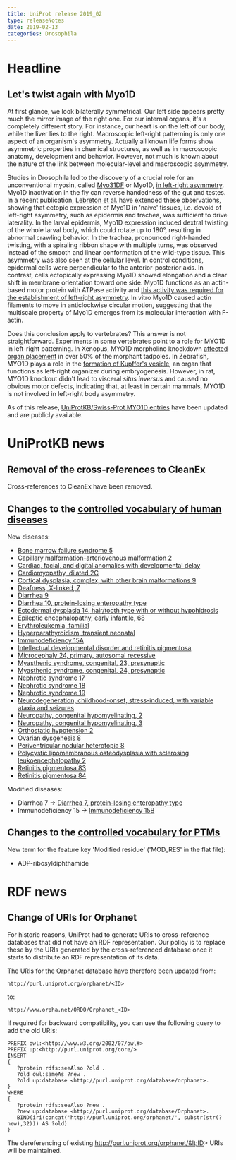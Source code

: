 ```yaml
---
title: UniProt release 2019_02
type: releaseNotes
date: 2019-02-13
categories: Drosophila
---
```


# Headline

## Let's twist again with Myo1D

At first glance, we look bilaterally symmetrical. Our left side appears pretty much the mirror image of the right one. For our internal organs, it's a completely different story. For instance, our heart is on the left of our body, while the liver lies to the right. Macroscopic left-right patterning is only one aspect of an organism's asymmetry. Actually all known life forms show asymmetric properties in chemical structures, as well as in macroscopic anatomy, development and behavior. However, not much is known about the nature of the link between molecular-level and macroscopic asymmetry.

Studies in Drosophila led to the discovery of a crucial role for an unconventional myosin, called [Myo31DF](https://www.uniprot.org/uniprotkb/Q23978) or Myo1D, [in left-right asymmetry](https://www.ncbi.nlm.nih.gov/pubmed/?term=16598258,16598259). Myo1D inactivation in the fly can reverse handedness of the gut and testes. In a recent publication, [Lebreton et al.](https://www.ncbi.nlm.nih.gov/pubmed/30467170) have extended these observations, showing that ectopic expression of Myo1D in 'naive' tissues, i.e. devoid of left-right asymmetry, such as epidermis and trachea, was sufficient to drive laterality. In the larval epidermis, Myo1D expression induced dextral twisting of the whole larval body, which could rotate up to 180°, resulting in abnormal crawling behavior. In the trachea, pronounced right-handed twisting, with a spiraling ribbon shape with multiple turns, was observed instead of the smooth and linear conformation of the wild-type tissue. This asymmetry was also seen at the cellular level. In control conditions, epidermal cells were perpendicular to the anterior-posterior axis. In contrast, cells ectopically expressing Myo1D showed elongation and a clear shift in membrane orientation toward one side. Myo1D functions as an actin-based motor protein with ATPase activity and [this activity was required for the establishment of left-right asymmetry](https://www.ncbi.nlm.nih.gov/pubmed/30467170). In vitro Myo1D caused actin filaments to move in anticlockwise circular motion, suggesting that the multiscale property of Myo1D emerges from its molecular interaction with F-actin.

Does this conclusion apply to vertebrates? This answer is not straightforward. Experiments in some vertebrates point to a role for MYO1D in left-right patterning. In Xenopus, MYO1D morpholino knockdown [affected organ placement](https://www.ncbi.nlm.nih.gov/pubmed/29478852) in over 50% of the morphant tadpoles. In Zebrafish, MYO1D plays a role in the [formation of Kupffer's vesicle](https://www.ncbi.nlm.nih.gov/pubmed/29769531,30139971), an organ that functions as left-right organizer during embryogenesis. However, in rat, MYO1D knockout didn't lead to visceral _situs inversus_ and caused no obvious motor defects, indicating that, at least in certain mammals, MYO1D is not involved in left-right body asymmetry.

As of this release, [UniProtKB/Swiss-Prot MYO1D entries](https://www.uniprot.org/uniprotkb?query=accession:Q23978+OR+accession:E7F9L8+OR+accession:Q6GPA1) have been updated and are publicly available.

# UniProtKB news

## Removal of the cross-references to CleanEx

Cross-references to CleanEx have been removed.

## Changes to the [controlled vocabulary of human diseases](https://ftp.uniprot.org/pub/databases/uniprot/current_release/knowledgebase/complete/docs/humdisease)

New diseases:

- [Bone marrow failure syndrome 5](https://www.uniprot.org/diseases/DI-05371)
- [Capillary malformation-arteriovenous malformation 2](https://www.uniprot.org/diseases/DI-05392)
- [Cardiac, facial, and digital anomalies with developmental delay](https://www.uniprot.org/diseases/DI-05370)
- [Cardiomyopathy, dilated 2C](https://www.uniprot.org/diseases/DI-05389)
- [Cortical dysplasia, complex, with other brain malformations 9](https://www.uniprot.org/diseases/DI-05375)
- [Deafness, X-linked, 7](https://www.uniprot.org/diseases/DI-05369)
- [Diarrhea 9](https://www.uniprot.org/diseases/DI-05373)
- [Diarrhea 10, protein-losing enteropathy type](https://www.uniprot.org/diseases/DI-05384)
- [Ectodermal dysplasia 14, hair/tooth type with or without hypohidrosis](https://www.uniprot.org/diseases/DI-05382)
- [Epileptic encephalopathy, early infantile, 68](https://www.uniprot.org/diseases/DI-05395)
- [Erythroleukemia, familial](https://www.uniprot.org/diseases/DI-05396)
- [Hyperparathyroidism, transient neonatal](https://www.uniprot.org/diseases/DI-05388)
- [Immunodeficiency 15A](https://www.uniprot.org/diseases/DI-05387)
- [Intellectual developmental disorder and retinitis pigmentosa](https://www.uniprot.org/diseases/DI-05391)
- [Microcephaly 24, primary, autosomal recessive](https://www.uniprot.org/diseases/DI-05381)
- [Myasthenic syndrome, congenital, 23, presynaptic](https://www.uniprot.org/diseases/DI-05393)
- [Myasthenic syndrome, congenital, 24, presynaptic](https://www.uniprot.org/diseases/DI-05394)
- [Nephrotic syndrome 17](https://www.uniprot.org/diseases/DI-05378)
- [Nephrotic syndrome 18](https://www.uniprot.org/diseases/DI-05379)
- [Nephrotic syndrome 19](https://www.uniprot.org/diseases/DI-05380)
- [Neurodegeneration, childhood-onset, stress-induced, with variable ataxia and seizures](https://www.uniprot.org/diseases/DI-05374)
- [Neuropathy, congenital hypomyelinating, 2](https://www.uniprot.org/diseases/DI-05376)
- [Neuropathy, congenital hypomyelinating, 3](https://www.uniprot.org/diseases/DI-05377)
- [Orthostatic hypotension 2](https://www.uniprot.org/diseases/DI-05383)
- [Ovarian dysgenesis 8](https://www.uniprot.org/diseases/DI-05386)
- [Periventricular nodular heterotopia 8](https://www.uniprot.org/diseases/DI-05385)
- [Polycystic lipomembranous osteodysplasia with sclerosing leukoencephalopathy 2](https://www.uniprot.org/diseases/DI-05390)
- [Retinitis pigmentosa 83](https://www.uniprot.org/diseases/DI-05372)
- [Retinitis pigmentosa 84](https://www.uniprot.org/diseases/DI-05397)

Modified diseases:

- Diarrhea 7 -&gt; [Diarrhea 7, protein-losing enteropathy type](https://www.uniprot.org/diseases/DI-04130)
- Immunodeficiency 15 -&gt; [Immunodeficiency 15B](https://www.uniprot.org/diseases/DI-04000)

## Changes to the [controlled vocabulary for PTMs](https://ftp.uniprot.org/pub/databases/uniprot/current_release/knowledgebase/complete/docs/ptmlist)

New term for the feature key 'Modified residue' ('MOD_RES' in the flat file):

- ADP-ribosyldiphthamide

# RDF news

## Change of URIs for Orphanet

For historic reasons, UniProt had to generate URIs to cross-reference databases that did not have an RDF representation. Our policy is to replace these by the URIs generated by the cross-referenced database once it starts to distribute an RDF representation of its data.

The URIs for the [Orphanet](https://www.orpha.net/consor/cgi-bin/index.php) database have therefore been updated from:

    http://purl.uniprot.org/orphanet/<ID>

to:

    http://www.orpha.net/ORDO/Orphanet_<ID>

If required for backward compatibility, you can use the following query to add the old URIs:

    PREFIX owl:<http://www.w3.org/2002/07/owl#>
    PREFIX up:<http://purl.uniprot.org/core/>
    INSERT
    {
       ?protein rdfs:seeAlso ?old .
       ?old owl:sameAs ?new .
       ?old up:database <http://purl.uniprot.org/database/orphanet>.
    }
    WHERE
    {
       ?protein rdfs:seeAlso ?new .
       ?new up:database <http://purl.uniprot.org/database/Orphanet>.
       BIND(iri(concat('http://purl.uniprot.org/orphanet/', substr(str(?new),32))) AS ?old)
    }

The dereferencing of existing http://purl.uniprot.org/orphanet/&lt;ID&gt; URIs will be maintained.
